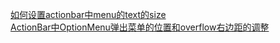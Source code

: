 [如何设置actionbar中menu的text的size](https://blog.csdn.net/woshiwangbiao/article/details/52329490)  
[ActionBar中OptionMenu弹出菜单的位置和overflow右边距的调整](https://blog.csdn.net/hard_working1/article/details/77333893)
